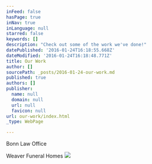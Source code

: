 ```yaml
---
inFeed: false
hasPage: true
inNav: true
inLanguage: null
starred: false
keywords: []
description: "Check out some of the work we've done!"
datePublished: '2016-01-24T16:18:55.668Z'
dateModified: '2016-01-24T16:18:48.771Z'
title: Our Work
author: []
sourcePath: _posts/2016-01-24-our-work.md
published: true
authors: []
publisher:
  name: null
  domain: null
  url: null
  favicon: null
url: our-work/index.html
_type: WebPage

---
```

Bonn Law Office

Weaver Funeral Homes
![](https://the-grid-user-content.s3-us-west-2.amazonaws.com/8d3dcc2c-4414-4f1c-b473-6c5e28db185b.jpg)